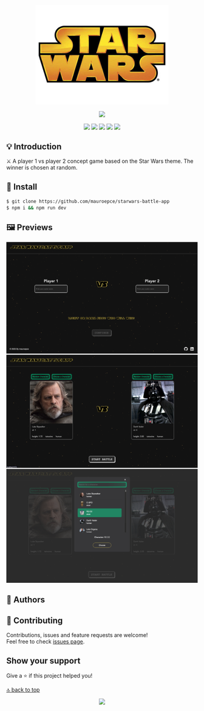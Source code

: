 <span id="top"></span>

<p align="center">
  <img src="https://github.com/mauroepce/starwars-battle-app/blob/main/src/assets/no_image.png" width="350"/>
</p>

<p align="center">
   <a href="https://starwarsbtlgame.netlify.app/"><img src="https://raw.githubusercontent.com/gabriel-roque/design/master/btn-open-app.png" width="200"></a>
</p>

<p align="center">
  <a href="https://pt-br.reactjs.org/"><img src="https://img.shields.io/badge/ReactJS-17.x-blue"></a>
  <a href="https://redux.js.org/"><img src="https://img.shields.io/badge/Redux-4.0.x-blue"></a>
  <a href="https://github.com/reduxjs/redux-thunk"><img src="https://img.shields.io/badge/Redux Thunk-2.3.x-green"></a>
  <a href="https://reacttraining.com/react-router/web/guides/quick-start"><img src="https://img.shields.io/badge/React Router-5.1.x-blueviolet"></a>
  <a href="https://www.conventionalcommits.org/en/v1.0.0/"><img src="https://img.shields.io/badge/Commitizen-friendly-green"></a>
</p>

## 💡 Introduction

⚔️ A player 1 vs player 2 concept game based on the Star Wars theme. The winner is chosen at random.

## 🚀 Install

```sh
$ git clone https://github.com/mauroepce/starwars-battle-app
$ npm i && npm run dev
```

## 🖼️ Previews

<p align="center">
  <img src="https://github.com/mauroepce/starwars-battle-app/blob/main/src/assets/home_view.png" width="600">
  <img src="https://github.com/mauroepce/starwars-battle-app/blob/main/src/assets/battle_view.png" width="600">
  <img src="https://github.com/mauroepce/starwars-battle-app/blob/main/src/assets/choose_caracter.png" width="600">
</p>


## 👤 Authors

<p align="center">
  <a href="https://cl.linkedin.com/in/mauroepce" target="blank>
    <img src="https://github.com/mauroepce/starwars-battle-app/blob/main/src/assets/mauro_card.png" width="400" />
  </a>
 

## 🤝 Contributing

Contributions, issues and feature requests are welcome!<br />Feel free to check [issues page](https://github.com/gabriel-roque/starwars-battle/issues).

## Show your support

Give a ⭐️ if this project helped you!

[🔝 back to top](#top)

<p align="center">
  <img src="https://raw.githubusercontent.com/gabriel-roque/design/master/logo-gabriel-roque.png" width="200"/>
</p>
